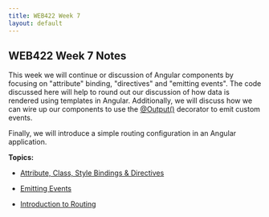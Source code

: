 ```yaml
---
title: WEB422 Week 7
layout: default
---
```


## WEB422 Week 7 Notes

This week we will continue or discussion of Angular components by focusing on "attribute" binding, "directives" and "emitting events". The code discussed here will help to round out our discussion of how data is rendered using templates in Angular.  Additionally, we will discuss how we can wire up our components to use the [@Output()](https://angular.io/api/core/Output) decorator to emit custom events.  

Finally, we will introduce a simple routing configuration in an Angular application.


**Topics:**

* [Attribute, Class, Style Bindings & Directives](angular-attributes-directives)

* [Emitting Events](angular-events)

* [Introduction to Routing](angular-routing)

<br>
